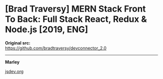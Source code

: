 # [Brad Traversy] MERN Stack Front To Back: Full Stack React, Redux &amp; Node.js [2019, ENG]

**Original src:**  
https://github.com/bradtraversy/devconnector_2.0


---

**Marley**

<a href="https://jsdev.org">jsdev.org</a>
